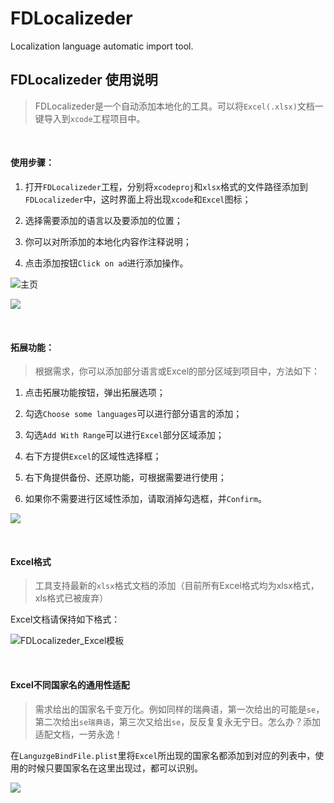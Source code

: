 # FDLocalizeder
Localization language automatic import tool.


## FDLocalizeder 使用说明

> FDLocalizeder是一个自动添加本地化的工具。可以将`Excel(.xlsx)`文档一键导入到`xcode`工程项目中。

<br>

#### 使用步骤：

 1. 打开`FDLocalizeder`工程，分别将`xcodeproj`和`xlsx`格式的文件路径添加到`FDLocalizeder`中，这时界面上将出现`xcode`和`Excel`图标；

2. 选择需要添加的语言以及要添加的位置；

3. 你可以对所添加的本地化内容作注释说明；

4. 点击添加按钮`Click on ad`进行添加操作。

![主页](https://raw.githubusercontent.com/chuxiaojiajia/FDLocalizeder/master/.source/EAEC404C98DAECC6BB54A64924C24610.png?imageMogr2/auto-orient/strip%7CimageView2/2/w/600)

![](https://raw.githubusercontent.com/chuxiaojiajia/FDLocalizeder/master/.source/983181C537C9F20E92365765A37D7EF6.png?imageMogr2/auto-orient/strip%7CimageView2/2/w/600)


<br>

#### 拓展功能：

> 根据需求，你可以添加部分语言或Excel的部分区域到项目中，方法如下：

1. 点击拓展功能按钮，弹出拓展选项；

2. 勾选`Choose some languages`可以进行部分语言的添加；

3. 勾选`Add With Range`可以进行`Excel`部分区域添加；

4. 右下方提供`Excel`的区域性选择框；

5. 右下角提供备份、还原功能，可根据需要进行使用；

6. 如果你不需要进行区域性添加，请取消掉勾选框，并`Confirm`。

![](https://raw.githubusercontent.com/chuxiaojiajia/FDLocalizeder/master/.source/073331641B4BD2FC98D852E60121D341.png?imageMogr2/auto-orient/strip%7CimageView2/2/w/600)


<br>

#### Excel格式

> 工具支持最新的`xlsx`格式文档的添加（目前所有Excel格式均为xlsx格式，xls格式已被废弃）

Excel文档请保持如下格式：

![FDLocalizeder_Excel模板](https://raw.githubusercontent.com/chuxiaojiajia/FDLocalizeder/master/.source/F1350746-FC3C-459F-AE0C-8D6CED517678.png?imageMogr2/auto-orient/strip%7CimageView2/2/w/600)


<br>

#### Excel不同国家名的通用性适配

> 需求给出的国家名千变万化。例如同样的瑞典语，第一次给出的可能是`se`，第二次给出`se瑞典语`，第三次又给出`se`，反反复复永无宁日。怎么办？添加适配文档，一劳永逸！

在`LanguzgeBindFile.plist`里将`Excel`所出现的国家名都添加到对应的列表中，使用的时候只要国家名在这里出现过，都可以识别。

![](https://upload-images.jianshu.io/upload_images/3101550-8279e9d744ff28e1.png?imageMogr2/auto-orient/strip%7CimageView2/2/w/600)

<br>
<br>
<br>



